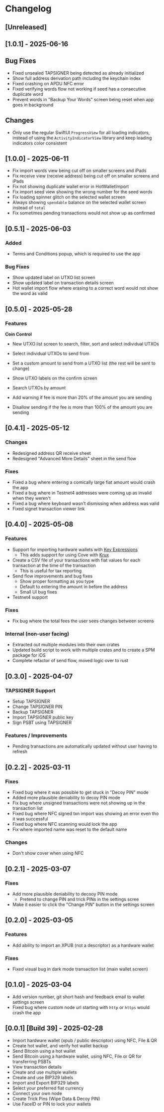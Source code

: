 # Changelog

## [Unreleased]

## [1.0.1] - 2025-06-16

## Bug Fixes

- Fixed unsealed TAPSIGNER being detected as already initialized
- Show full address derivation path including the keychain index
- Fixed crashing on APDU NFC error
- Fixed verifying words flow not working if seed has a consecutive duplicate word
- Prevent words in "Backup Your Words" screen being reset when app goes in background

## Changes

- Only use the regular SwiftUI `ProgressView` for all loading indicators, instead of using the `ActivityIndicatorView` library and keep loading indicators color consistent

## [1.0.0] - 2025-06-11

- Fix import words view being cut off on smaller screens and iPads
- Fix receive view (receive address) being cut off on smaller screens and iPads
- Fix not showing duplicate wallet error in HotWalletImport
- Fix import seed view showing the wrong number for the seed words
- Fix loading spinner glitch on the selected wallet screen
- Always showing `spendable` balance on the selected wallet screen instead of `total`
- Fix sometimes pending transactions would not show up as confirmed

## [0.5.1] - 2025-06-03

### Added

- Terms and Conditions popup, which is required to use the app

### Bug Fixes

- Show updated label on UTXO list screen
- Show updated label on transaction details screen
- Hot wallet import flow where erasing to a correct word would not show the word as valid

## [0.5.0] - 2025-05-28

### Features

**Coin Control**

- New UTXO list screen to search, filter, sort and select individual UTXOs
- Select individual UTXOs to send from
- Set a custom amount to send from a UTXO list (the rest will be sent to change)
- Show UTXO labels on the confirm screen
- Search UTXOs by amount

- Add warning if fee is more than 20% of the amount you are sending
- Disallow sending if the fee is more than 100% of the amount you are sending

## [0.4.1] - 2025-05-12

### Changes

- Redesigned address QR receive sheet
- Redesigned "Advanced More Details" sheet in the send flow

### Fixes

- Fixed a bug where entering a comically large fiat amount would crash the app
- Fixed a bug where in Testnet4 addresses were coming up as invalid when they weren't
- Fixed a bug where keyboard wasn't dismissing when address was valid
- Fixed signet transaction viewer link

## [0.4.0] - 2025-05-08

### Features

- Support for importing hardware wallets with [Key Expressions](https://github.com/bitcoin/bips/blob/master/bip-0380.mediawiki#key-expressions)
  - This adds support for using Cove with [Krux](https://github.com/selfcustody/krux)
- Create a CSV file of your transactions with fiat values for each transaction at the time of the transaction
  - This is useful for tax reporting
- Send flow improvements and bug fixes
  - Show proper formatting as you type
  - Default to entering the amount in before the address
  - Small UI bug fixes
- Testnet4 support

### Fixes

- Fix bug where the total fees the user sees changes between screens

### Internal (non-user facing)

- Extracted out multiple modules into their own crates
- Updated build script to work with multiple crates and to create a SPM package for iOS
- Complete refactor of send flow, moved logic over to rust

## [0.3.0] - 2025-04-07

### TAPSIGNER Support

- Setup TAPSIGNER
- Change TAPSIGNER PIN
- Backup TAPSIGNER
- Import TAPSIGNER public key
- Sign PSBT using TAPSIGNER

### Features / Improvements

- Pending transactions are automatically updated without user having to refresh

## [0.2.2] - 2025-03-11

### Fixes

- Fixed bug where it was possible to get stuck in "Decoy PIN" mode
- Added more plausible deniability to decoy PIN mode
- Fix bug where unsigned transactions were not showing up in the transaction list
- Fixed bug where NFC signed txn import was showing an error even tho it was successful
- Fixed bug where NFC scanning would lock the app
- Fix where imported name was reset to the default name

### Changes

- Don't show cover when using NFC

## [0.2.1] - 2025-03-07

### Fixes

- Add more plausible deniability to decooy PIN mode
  - Pretend to change PIN and trick PINs in the settings scree
- Make it easier to click the "Change PIN" button in the settings screen

## [0.2.0] - 2025-03-05

### Features

- Add ability to import an XPUB (not a descriptor) as a hardware wallet

### Fixes

- Fixed visual bug in dark mode transaction list (main wallet screen)

## [0.1.0] - 2025-03-04

- Add version number, git short hash and feedback email to wallet settings screen
- Fixed bug where custom node url starting with `http` or `https` would crash the app

## [0.0.1] [Build 39] - 2025-02-28

- Import hardware wallet (xpub / public descriptor) using NFC, File & QR
- Create hot wallet, and verify hot wallet backup
- Send Bitcoin using a hot wallet
- Send Bitcoin using a hardware wallet, using NFC, File or QR for transferring PSBTs
- View transaction details
- Create and use multiple wallets
- Create and use BIP329 labels
- Import and Export BIP329 labels
- Select your preferred fiat currency
- Connect your own node
- Create Trick Pins (Wipe Data & Decoy PIN)
- Use FaceID or PIN to lock your wallets
